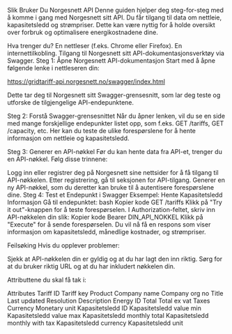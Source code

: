 Slik Bruker Du Norgesnett API
Denne guiden hjelper deg steg-for-steg med å komme i gang med Norgesnett sitt API. Du får tilgang til data om nettleie, kapasitetsledd og strømpriser. Dette kan være nyttig for å holde oversikt over forbruk og optimalisere energikostnadene dine.

Hva trenger du?
En nettleser (f.eks. Chrome eller Firefox).
En internettilkobling.
Tilgang til Norgesnett sitt API-dokumentasjonsverktøy via Swagger.
Steg 1: Åpne Norgesnett API-dokumentasjon
Start med å åpne følgende lenke i nettleseren din:

https://gridtariff-api.norgesnett.no/swagger/index.html

Dette tar deg til Norgesnett sitt Swagger-grensesnitt, som lar deg teste og utforske de tilgjengelige API-endepunktene.

Steg 2: Forstå Swagger-grensesnittet
Når du åpner lenken, vil du se en side med mange forskjellige endepunkter listet opp, som f.eks. GET /tariffs, GET /capacity, etc. Her kan du teste de ulike forespørslene for å hente informasjon om nettleie og kapasitetsledd.

Steg 3: Generer en API-nøkkel
Før du kan hente data fra API-et, trenger du en API-nøkkel. Følg disse trinnene:

Logg inn eller registrer deg på Norgesnett sine nettsider for å få tilgang til API-nøkkelen.
Etter registrering, gå til seksjonen for API-tilgang.
Generer en ny API-nøkkel, som du deretter kan bruke til å autentisere forespørslene dine.
Steg 4: Test et Endepunkt i Swagger
Eksempel: Hente Kapasitetsledd Informasjon
Gå til endepunktet:
bash
Kopier kode
GET /tariffs
Klikk på "Try it out"-knappen for å teste forespørselen.
I Authorization-feltet, skriv inn API-nøkkelen din slik:
Kopier kode
Bearer DIN_API_NOKKEL
Klikk på "Execute" for å sende forespørselen.
Du vil nå få en respons som viser informasjon om kapasitetsledd, månedlige kostnader, og strømpriser.

Feilsøking
Hvis du opplever problemer:

Sjekk at API-nøkkelen din er gyldig og at du har lagt den inn riktig.
Sørg for at du bruker riktig URL og at du har inkludert nøkkelen din.


Attributtene du skal få tak i:

Attributes
Tariff ID
Tariff key
Product
Company name
Company org no
Title
Last updated
Resolution
Description
Energy ID
Total
Total ex vat
Taxes
Currency
Monetary unit
Kapasitetsledd ID
Kapasitetsledd value min
Kapasitetsledd value max
Kapasitetsledd monthly total
Kapasitetsledd monthly with tax
Kapasitetsledd currency
Kapasitetsledd unit
